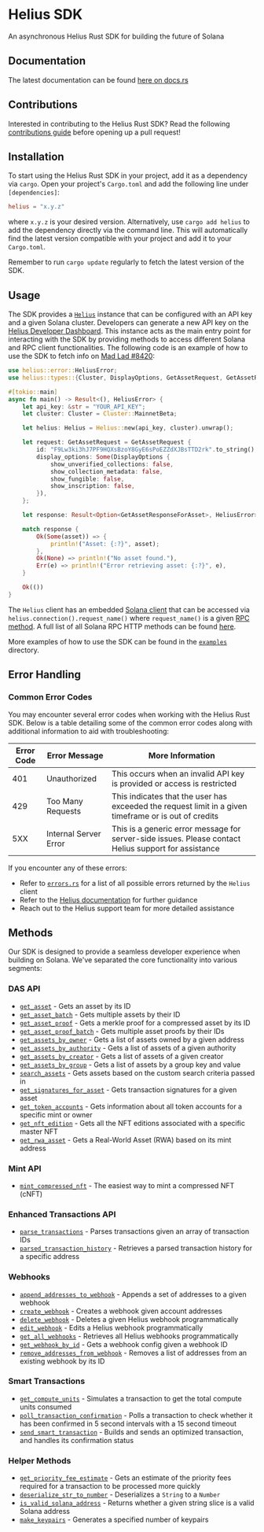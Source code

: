 # Helius SDK
An asynchronous Helius Rust SDK for building the future of Solana

## Documentation
The latest documentation can be found [here on docs.rs](https://docs.rs/helius/latest/helius/)

## Contributions
Interested in contributing to the Helius Rust SDK? Read the following [contributions guide](https://github.com/helius-labs/helius-rust-sdk/blob/dev/CONTRIBUTIONS.md) before opening up a pull request!

## Installation
To start using the Helius Rust SDK in your project, add it as a dependency via `cargo`. Open your project's `Cargo.toml` and add the following line under `[dependencies]`:
```toml
helius = "x.y.z"
```
where `x.y.z` is your desired version. Alternatively, use `cargo add helius` to add the dependency directly via the command line. This will automatically find the latest version compatible with your project and add it to your `Cargo.toml`.

Remember to run `cargo update` regularly to fetch the latest version of the SDK.

## Usage
The SDK provides a [`Helius`](https://github.com/helius-labs/helius-rust-sdk/blob/dev/src/client.rs) instance that can be configured with an API key and a given Solana cluster. Developers can generate a new API key on the [Helius Developer Dashboard](https://dev.helius.xyz/dashboard/app). This instance acts as the main entry point for interacting with the SDK by providing methods to access different Solana and RPC client functionalities. The following code is an example of how to use the SDK to fetch info on [Mad Lad #8420](https://xray.helius.xyz/token/F9Lw3ki3hJ7PF9HQXsBzoY8GyE6sPoEZZdXJBsTTD2rk?network=mainnet):
```rust
use helius::error::HeliusError;
use helius::types::{Cluster, DisplayOptions, GetAssetRequest, GetAssetResponseForAsset};

#[tokio::main]
async fn main() -> Result<(), HeliusError> {
    let api_key: &str = "YOUR_API_KEY";
    let cluster: Cluster = Cluster::MainnetBeta;

    let helius: Helius = Helius::new(api_key, cluster).unwrap();

    let request: GetAssetRequest = GetAssetRequest {
        id: "F9Lw3ki3hJ7PF9HQXsBzoY8GyE6sPoEZZdXJBsTTD2rk".to_string(),
        display_options: Some(DisplayOptions {
            show_unverified_collections: false,
            show_collection_metadata: false,
            show_fungible: false,
            show_inscription: false,
        }),
    };

    let response: Result<Option<GetAssetResponseForAsset>, HeliusError> = helius.rpc().get_asset(request).await;

    match response {
        Ok(Some(asset)) => {
            println!("Asset: {:?}", asset);
        },
        Ok(None) => println!("No asset found."),
        Err(e) => println!("Error retrieving asset: {:?}", e),
    }

    Ok(())
}
```
The `Helius` client has an embedded [Solana client](https://docs.rs/solana-client/latest/solana_client/rpc_client/struct.RpcClient.html) that can be accessed via `helius.connection().request_name()` where `request_name()` is a given [RPC method](https://docs.rs/solana-client/latest/solana_client/rpc_client/struct.RpcClient.html#implementations). A full list of all Solana RPC HTTP methods can be found [here](https://solana.com/docs/rpc/http).

More examples of how to use the SDK can be found in the [`examples`](https://github.com/helius-labs/helius-rust-sdk/tree/dev/examples) directory.

## Error Handling
### Common Error Codes
You may encounter several error codes when working with the Helius Rust SDK. Below is a table detailing some of the common error codes along with additional information to aid with troubleshooting:

| Error Code | Error Message             | More Information                                                                           |
|------------|---------------------------|---------------------------------------------------------------------------------------------|
| 401        | Unauthorized              | This occurs when an invalid API key is provided or access is restricted |
| 429        | Too Many Requests         | This indicates that the user has exceeded the request limit in a given timeframe or is out of credits |
| 5XX        | Internal Server Error     | This is a generic error message for server-side issues. Please contact Helius support for assistance |

If you encounter any of these errors:
- Refer to [`errors.rs`](https://github.com/helius-labs/helius-rust-sdk/blob/dev/src/error.rs) for a list of all possible errors returned by the `Helius` client
- Refer to the [Helius documentation](https://docs.helius.dev/) for further guidance
- Reach out to the Helius support team for more detailed assistance

## Methods
Our SDK is designed to provide a seamless developer experience when building on Solana. We've separated the core functionality into various segments:

### DAS API
- [`get_asset`](https://docs.helius.dev/compression-and-das-api/digital-asset-standard-das-api/get-asset) - Gets an asset by its ID
- [`get_asset_batch`](https://docs.helius.dev/compression-and-das-api/digital-asset-standard-das-api/get-asset/get-asset-batch) - Gets multiple assets by their ID
- [`get_asset_proof`](https://docs.helius.dev/compression-and-das-api/digital-asset-standard-das-api/get-asset-proof) - Gets a merkle proof for a compressed asset by its ID
- [`get_asset_proof_batch`](https://docs.helius.dev/compression-and-das-api/digital-asset-standard-das-api/get-asset-proof/get-asset-proof-batch) - Gets multiple asset proofs by their IDs
- [`get_assets_by_owner`](https://docs.helius.dev/compression-and-das-api/digital-asset-standard-das-api/get-assets-by-owner) - Gets a list of assets owned by a given address
- [`get_assets_by_authority`](https://docs.helius.dev/compression-and-das-api/digital-asset-standard-das-api/get-assets-by-authority) - Gets a list of assets of a given authority
- [`get_assets_by_creator`](https://docs.helius.dev/compression-and-das-api/digital-asset-standard-das-api/get-assets-by-creator) - Gets a list of assets of a given creator
- [`get_assets_by_group`](https://docs.helius.dev/compression-and-das-api/digital-asset-standard-das-api/get-assets-by-group) - Gets a list of assets by a group key and value
- [`search_assets`](https://docs.helius.dev/compression-and-das-api/digital-asset-standard-das-api/search-assets) - Gets assets based on the custom search criteria passed in
- [`get_signatures_for_asset`](https://docs.helius.dev/compression-and-das-api/digital-asset-standard-das-api/get-signatures-for-asset) - Gets transaction signatures for a given asset
- [`get_token_accounts`](https://docs.helius.dev/compression-and-das-api/digital-asset-standard-das-api/get-token-accounts) - Gets information about all token accounts for a specific mint or owner
- [`get_nft_edition`](https://docs.helius.dev/compression-and-das-api/digital-asset-standard-das-api/get-nft-editions) - Gets all the NFT editions  associated with a specific master NFT
- [`get_rwa_asset`](https://github.com/helius-labs/helius-sdk/pull/71) - Gets a Real-World Asset (RWA) based on its mint address

### Mint API
- [`mint_compressed_nft`](https://docs.helius.dev/compression-and-das-api/mint-api/mint-compressed-nft) - The easiest way to mint a compressed NFT (cNFT)

### Enhanced Transactions API
- [`parse_transactions`](https://docs.helius.dev/solana-apis/enhanced-transactions-api/parse-transaction-s) - Parses transactions given an array of transaction IDs
- [`parsed_transaction_history`](https://docs.helius.dev/solana-apis/enhanced-transactions-api/parsed-transaction-history) - Retrieves a parsed transaction history for a specific address

### Webhooks
- [`append_addresses_to_webhook`](https://github.com/helius-labs/helius-rust-sdk/blob/2d161e1ebf6d06df686d9e248ea80de215457b40/src/webhook.rs#L50-L73) - Appends a set of addresses to a given webhook
- [`create_webhook`](https://docs.helius.dev/webhooks-and-websockets/api-reference/create-webhook) - Creates a webhook given account addresses
- [`delete_webhook`](https://docs.helius.dev/webhooks-and-websockets/api-reference/delete-webhook) - Deletes a given Helius webhook programmatically
- [`edit_webhook`](https://docs.helius.dev/webhooks-and-websockets/api-reference/edit-webhook) - Edits a Helius webhook programmatically
- [`get_all_webhooks`](https://docs.helius.dev/webhooks-and-websockets/api-reference/get-all-webhooks) - Retrieves all Helius webhooks programmatically
- [`get_webhook_by_id`](https://docs.helius.dev/webhooks-and-websockets/api-reference/get-webhook) - Gets a webhook config given a webhook ID
- [`remove_addresses_from_webhook`](https://github.com/helius-labs/helius-rust-sdk/blob/bf24259e3333ae93126bb65b342c2c63e80e07a6/src/webhook.rs#L75-L105) - Removes a list of addresses from an existing webhook by its ID

### Smart Transactions
- [`get_compute_units`](https://github.com/helius-labs/helius-rust-sdk/blob/a79a751e1a064125010bdb359068a366d635d005/src/optimized_transaction.rs#L29-L75) - Simulates a transaction to get the total compute units consumed
- [`poll_transaction_confirmation`](https://github.com/helius-labs/helius-rust-sdk/blob/a79a751e1a064125010bdb359068a366d635d005/src/optimized_transaction.rs#L77-L112) - Polls a transaction to check whether it has been confirmed in 5 second intervals with a 15 second timeout
- [`send_smart_transaction`](https://github.com/helius-labs/helius-rust-sdk/blob/a79a751e1a064125010bdb359068a366d635d005/src/optimized_transaction.rs#L114-L332) - Builds and sends an optimized transaction, and handles its confirmation status

### Helper Methods
- [`get_priority_fee_estimate`](https://docs.helius.dev/solana-rpc-nodes/alpha-priority-fee-api) - Gets an estimate of the priority fees required for a transaction to be processed more quickly
- [`deserialize_str_to_number`](https://github.com/helius-labs/helius-rust-sdk/blob/dev/src/utils/deserialize_str_to_number.rs) - Deserializes a `String` to a `Number`
- [`is_valid_solana_address`](https://github.com/helius-labs/helius-rust-sdk/blob/dev/src/utils/is_valid_solana_address.rs) - Returns whether a given string slice is a valid Solana address
- [`make_keypairs`](https://github.com/helius-labs/helius-rust-sdk/blob/dev/src/utils/make_keypairs.rs) - Generates a specified number of keypairs